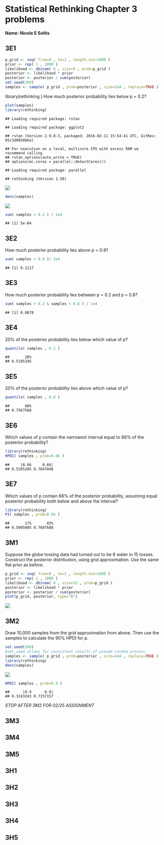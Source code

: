 # Statistical Rethinking Chapter 3 problems

__Name: Nicole E Soltis__

## 3E1

```r
p_grid <- seq( from=0 , to=1 , length.out=1000 )
prior <- rep( 1 , 1000 )
likelihood <- dbinom( 6 , size=9 , prob=p_grid )
posterior <- likelihood * prior
posterior <- posterior / sum(posterior)
set.seed(100)
samples <- sample( p_grid , prob=posterior , size=1e4 , replace=TRUE )
```
library(rethinking
)
How much posterior probability lies below p = 0.2?

```r
plot(samples)
library(rethinking)
```

```
## Loading required package: rstan
```

```
## Loading required package: ggplot2
```

```
## rstan (Version 2.9.0-3, packaged: 2016-02-11 15:54:41 UTC, GitRev: 05c3d0058b6a)
```

```
## For execution on a local, multicore CPU with excess RAM we recommend calling
## rstan_options(auto_write = TRUE)
## options(mc.cores = parallel::detectCores())
```

```
## Loading required package: parallel
```

```
## rethinking (Version 1.58)
```

![](Chapter-03-assignment_files/figure-html/unnamed-chunk-2-1.png)

```r
dens(samples)
```

![](Chapter-03-assignment_files/figure-html/unnamed-chunk-2-2.png)

```r
sum( samples < 0.2 ) / 1e4
```

```
## [1] 5e-04
```

## 3E2
How much posterior probability lies above p = 0:8?

```r
sum( samples > 0.8 )/ 1e4
```

```
## [1] 0.1117
```

## 3E3
How much posterior probability lies between p = 0.2 and p = 0.8?

```r
sum( samples > 0.2 & samples < 0.8 ) / 1e4
```

```
## [1] 0.8878
```

## 3E4
20% of the posterior probability lies below which value of p?

```r
quantile( samples , 0.2 )
```

```
##       20% 
## 0.5195195
```

## 3E5
20% of the posterior probability lies above which value of p?

```r
quantile( samples , 0.8 )
```

```
##       80% 
## 0.7567568
```

## 3E6
Which values of p contain the narrowest interval equal to 66% of the posterior probability?

```r
library(rethinking)
HPDI( samples , prob=0.66 )
```

```
##     |0.66     0.66| 
## 0.5205205 0.7847848
```

## 3E7
Which values of p contain 66% of the posterior probability, assuming equal posterior probability
both below and above the interval?


```r
library(rethinking)
PI( samples , prob=0.66 )
```

```
##       17%       83% 
## 0.5005005 0.7687688
```

## 3M1
Suppose the globe tossing data had turned out to be 8 water in 15 tosses. Construct the posterior
distribution, using grid approximation. Use the same flat prior as before.


```r
p_grid <- seq( from=0 , to=1 , length.out=1000 )
prior <- rep( 1 , 1000 )
likelihood <- dbinom( 8 , size=15 , prob=p_grid )
posterior <- likelihood * prior
posterior <- posterior / sum(posterior)
plot(p_grid, posterior, type="b")
```

![](Chapter-03-assignment_files/figure-html/unnamed-chunk-9-1.png)

## 3M2
Draw 10,000 samples from the grid approximation from above. Then use the samples to calculate
the 90% HPDI for p.


```r
set.seed(100) 
#set.seed allows for consistent results of pseudo-random process
samples <- sample( p_grid , prob=posterior , size=1e4 , replace=TRUE )
library(rethinking)
dens(samples)
```

![](Chapter-03-assignment_files/figure-html/unnamed-chunk-10-1.png)

```r
HPDI( samples , prob=0.9 )
```

```
##      |0.9      0.9| 
## 0.3243243 0.7157157
```

_STOP AFTER 3M2 FOR 02/25 ASSIGNMENT_

## 3M3

## 3M4

## 3M5

## 3H1

## 3H2

## 3H3

## 3H4

## 3H5
